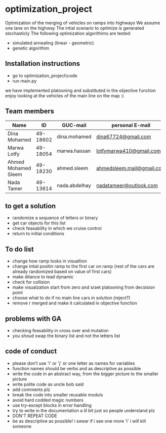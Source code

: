 # optimization_project
Optimization of the merging of vehicles on ramps into highways
We assume one lane on the highway
The intial scenario to optimize is generated stochasticly
The following optimization algorithims are tested:
- simulated annealing (linear - geometric)
- genetic algorithim 

## Installation instructions
- go to optimization_project\code
- run main.py

we have implemented platooning and substituted in the objective function
enjoy looking at the vehicles of the main line on the map :) 

## Team members
| Name              | ID       | GUC-mail               | personal E-mail        |
|-------------------|----------|------------------------|------------------------|
| Dina Mohamed      | 49-18602 | dina.mohamed           |dina67724@gmail.com     |
| Marwa Lotfy       | 49-18054 | marwa.hassan          |lotfymarwa410@gmail.com  |
| Ahmed Mohamed Sleem |49-18230| ahmed.sleem            |ahmedsleem.mail@gmail.com|
| Nada Tamer        | 49-13614 | nada.abdelhay         |nadatameer@outlook.com   |

## to get a solution
- randomize a sequence of letters or binary
- get car objects for this list
- check feasability in which we cruise control 
- return to initial conditions

## To do list
- change how ramp looks in visualtion
- change intial positin ramp to the first car on ramp (rest of the cars are already randomized based on value of first cars)
- make ditance to lead dynamic
- check for collision
- make visualzation start from zero and sraet platooning from decsision point 
- choose what to do if no main line cars in solution (reject?)
- remove r merged and make it calculated in objective function

## problems with GA
- checking feasability in cross over and mutation
- you shoud swap the binary list and not the letters list

## code of conduct 
- please don't use 'i' or 'j' or one letter as names for variables
- function names should be verbs and as descriptive as possible
- write the code in an abstract way, from the bigger picture to the smaller picture
- write polite code as uncle bob said
- add comments plz
- break the code into smaller reusable moduls
- avoid hard codded magic numbers
- use try-except blocks in error handling
- try to write in the documentation a lil bit just so people understand plz
- DON'T REPEAT CODE
- be as descriptive as possible! i swear if i see one more 'i' i will kill someone



